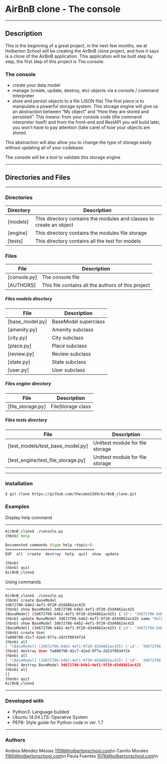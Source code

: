 # AirBnB clone - The console
____

## Description
This is the beginning of a great project, in the next few months, we at Holberton School will be creating the AirBnB clone project, and how it says is a clone of the AirBnB application.
This application will be built step by step, the first step of this project is The console.

### The console
- create your data model
- manage (create, update, destroy, etc) objects via a console / command interpreter
- store and persist objects to a file (JSON file)
The first piece is to manipulate a powerful storage system. This storage engine will give us an abstraction between “My object” and “How they are stored and persisted”. This means: from your console code (the command interpreter itself) and from the front-end and RestAPI you will build later, you won’t have to pay attention (take care) of how your objects are stored.

This abstraction will also allow you to change the type of storage easily without updating all of your codebase.

The console will be a tool to validate this storage engine
___

## Directories and Files
___
### Directories
| Directory | Description |
| ------ | ------ |
| [models] | This directory contains the modules and classes to create an object|
| [engine] | This directory contains the modules file storage|
| [tests] | This directory contains all the test for models|

### Files
| File | Description |
| ------ | ------ |
| [console.py] | The console file|
| [AUTHORS] | This file contains all the authors of this project|

##### Files models directory
| File | Description |
| ------ | ------ |
| [base_model.py] | BaseModel superclass|
| [amenity.py] | Amenity subclass|
| [city.py] | City subclass|
| [place.py] | Place subclass|
| [review.py] | Review subclass|
| [state.py] | State subclass|
| [user.py] | User subclass|

##### Files engine directory
| File | Description |
| ------ | ------ |
| [file_storage.py] | FileStorage class|

##### Files tests directory
| File | Description |
| ------ | ------ |
| [test_models/test_base_model.py] | Unittest module for file storage|
| [test_engine/test_file_storage.py] | Unittest module for file storage|
___

### Installation
```sh
$ git clone https://github.com/thecamo1509/AirBnB_clone.git
```

### Examples
Display help command
___
```sh
AirBnB_clone$ ./console.py
(hbnb) help

Documented commands (type help <topic>):
========================================
EOF  all  create  destroy  help  quit  show  update

(hbnb) 
(hbnb) quit
AirBnB_clone$
```
Using commands
___
```sh
AirBnB_clone$ ./console.py
(hbnb) create BaseModel
3d672706-b4b2-4ef1-9f20-d3d4862ac425
(hbnb) show BaseModel 3d672706-b4b2-4ef1-9f20-d3d4862ac425
[BaseModel] (3d672706-b4b2-4ef1-9f20-d3d4862ac425) {'id': '3d672706-b4b2-4ef1-9f20-d3d4862ac425', 'created_at': datetime.datetime(2020, 2, 18, 11, 46, 2, 203459), 'updated_at': datetime.datetime(2020, 2, 18, 11, 46, 2, 203459)}
(hbnb) update BaseModel 3d672706-b4b2-4ef1-9f20-d3d4862ac425 name "Holberton"
(hbnb) show BaseModel 3d672706-b4b2-4ef1-9f20-d3d4862ac425
[BaseModel] (3d672706-b4b2-4ef1-9f20-d3d4862ac425) {'id': '3d672706-b4b2-4ef1-9f20-d3d4862ac425', 'created_at': datetime.datetime(2020, 2, 18, 11, 46, 2, 203459), 'updated_at': datetime.datetime(2020, 2, 18, 11, 46, 2, 203459), 'name': 'Holberton'}
(hbnb) create User
7a808798-d1c7-42ed-977a-2d23f0834f24
(hbnb) all
[ "[BaseModel] (3d672706-b4b2-4ef1-9f20-d3d4862ac425) {'id': '3d672706-b4b2-4ef1-9f20-d3d4862ac425', 'created_at': datetime.datetime(2020, 2, 18, 11, 46, 2, 203459), 'updated_at': datetime.datetime(2020, 2, 18, 11, 46, 2, 203459), 'name': 'Holberton'}", "[User] (7a808798-d1c7-42ed-977a-2d23f0834f24) {'id': '7a808798-d1c7-42ed-977a-2d23f0834f24', 'created_at': datetime.datetime(2020, 2, 18, 11, 47, 57, 519573), 'updated_at': datetime.datetime(2020, 2, 18, 11, 47, 57, 519573)}"]
(hbnb) destroy User 7a808798-d1c7-42ed-977a-2d23f0834f24
(hbnb) all
[ "[BaseModel] (3d672706-b4b2-4ef1-9f20-d3d4862ac425) {'id': '3d672706-b4b2-4ef1-9f20-d3d4862ac425', 'created_at': datetime.datetime(2020, 2, 18, 11, 46, 2, 203459), 'updated_at': datetime.datetime(2020, 2, 18, 11, 46, 2, 203459), 'name': 'Holberton'}"]
(hbnb) destroy BaseModel 3d672706-b4b2-4ef1-9f20-d3d4862ac425
(hbnb) all
[]
(hbnb) quit
AirBnB_clone$
```
___

### Developed with
- Python3: Language builded
- Ubuntu 14.04 LTS: Operative System
- PEP8: Style guide for Python code in ver. 1.7
___

### Authors
Andrea Méndez Mesias <1159@holbertonschool.com>\n
Camilo Morales <1160@holbertonschool.com>\n
Paula Fuentes <1076@holbertonschool.com>\n
